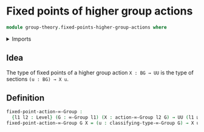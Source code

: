 # Fixed points of higher group actions

```agda
module group-theory.fixed-points-higher-group-actions where
```

<details><summary>Imports</summary>

```agda
open import foundation.universe-levels

open import group-theory.higher-group-actions
open import group-theory.higher-groups
```

</details>

## Idea

The type of fixed points of a higher group action `X : BG → UU` is the type of
sections `(u : BG) → X u`.

## Definition

```agda
fixed-point-action-∞-Group :
  {l1 l2 : Level} (G : ∞-Group l1) (X : action-∞-Group l2 G) → UU (l1 ⊔ l2)
fixed-point-action-∞-Group G X = (u : classifying-type-∞-Group G) → X u
```
